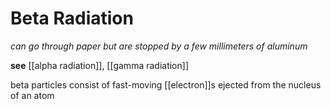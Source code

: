 # Beta Radiation

_can go through paper but are stopped by a few millimeters of aluminum_

**see** [[alpha radiation]], [[gamma radiation]]

beta particles consist of fast-moving [[electron]]s ejected from the nucleus of an atom

